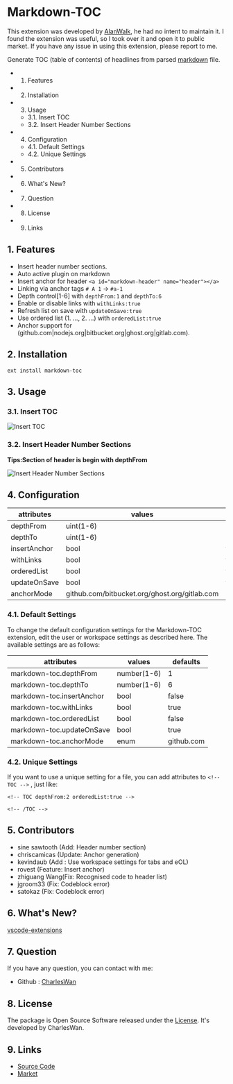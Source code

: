# Markdown-TOC

This extension was developed by [AlanWalk](https://github.com/AlanWalk/Markdown-TOC), he had no intent to maintain it. I found the extension was useful, so I took over it and open it to public market. If you have any issue in using this extension, please report to me.

Generate TOC (table of contents) of headlines from parsed [markdown](https://en.wikipedia.org/wiki/Markdown) file.

<!-- TOC depthfrom:2 -->

- 1. Features
- 2. Installation
- 3. Usage
    - 3.1. Insert TOC
    - 3.2. Insert Header Number Sections
- 4. Configuration
    - 4.1. Default Settings
    - 4.2. Unique Settings
- 5. Contributors
- 6. What's New?
- 7. Question
- 8. License
- 9. Links

<!-- /TOC -->

## 1. Features
- Insert header number sections.
- Auto active plugin on markdown
- Insert anchor for header `<a id="markdown-header" name="header"></a>`
- Linking via anchor tags `# A 1` → `#a-1`
- Depth control[1-6] with `depthFrom:1` and `depthTo:6`
- Enable or disable links with `withLinks:true`
- Refresh list on save with `updateOnSave:true`
- Use ordered list (1. ..., 2. ...) with `orderedList:true`
- Anchor support for (github.com|nodejs.org|bitbucket.org|ghost.org|gitlab.com).

## 2. Installation
```
ext install markdown-toc
```

## 3. Usage

### 3.1. Insert TOC
![Insert TOC](https://github.com/charleswan/vscode-extensions/markdown-toc/raw/master/img/insert-toc.gif)

### 3.2. Insert Header Number Sections
**Tips:Section of header is begin with depthFrom**

![Insert Header Number Sections](https://github.com/charleswan/vscode-extensions/markdown-toc/raw/master/img/insert-header-number-sections.gif)

## 4. Configuration
|attributes|values|defaults|
|---|---|---|
|depthFrom|uint(1-6)|1|
|depthTo|uint(1-6)|6|
|insertAnchor|bool|false|
|withLinks|bool|true|
|orderedList|bool|false|
|updateOnSave|bool|true|
|anchorMode|github.com/bitbucket.org/ghost.org/gitlab.com|github.com|

### 4.1. Default Settings
To change the default configuration settings for the Markdown-TOC extension, edit the user or workspace settings as described here. The available settings are as follows:

|attributes|values|defaults|
|---|---|---|
|markdown-toc.depthFrom|number(1-6)|1|
|markdown-toc.depthTo|number(1-6)|6|
|markdown-toc.insertAnchor|bool|false|
|markdown-toc.withLinks|bool|true|
|markdown-toc.orderedList|bool|false|
|markdown-toc.updateOnSave|bool|true|
|markdown-toc.anchorMode|enum|github.com|

### 4.2. Unique Settings
If you want to use a unique setting for a file, you can add attributes to `<!-- TOC -->` , just like:
```
<!-- TOC depthFrom:2 orderedList:true -->

<!-- /TOC -->
```

## 5. Contributors
- sine sawtooth (Add: Header number section)
- chriscamicas (Update: Anchor generation)
- kevindaub (Add : Use workspace settings for tabs and eOL)
- rovest (Feature: Insert anchor)
- zhiguang Wang(Fix: Recognised code to header list)
- jgroom33 (Fix: Codeblock error)
- satokaz (Fix: Codeblock error)

## 6. What's New?
[vscode-extensions](https://github.com/charleswan/vscode-extensions)

## 7. Question
If you have any question, you can contact with me:
- Github : [CharlesWan](https://github.com/charleswan)

## 8. License
The package is Open Source Software released under the [License](https://github.com/charleswan/vscode-extensions/blob/master/LICENSE). It's developed by CharlesWan.

## 9. Links
- [Source Code](https://github.com/charleswan/vscode-extensions/)
- [Market](https://marketplace.visualstudio.com/publishers/CharlesWan)
